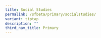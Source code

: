 ```yaml
---
title: Social Studies
permalink: /sfbeta/primary/socialstudies/
variant: tiptap
description: ""
third_nav_title: Primary
---
```

